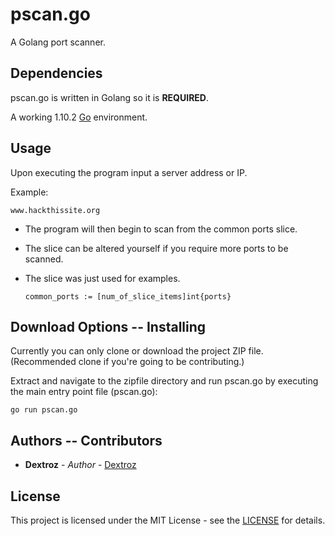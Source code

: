 # pscan.go
A Golang port scanner.

## Dependencies
pscan.go is written in Golang so it is **REQUIRED**.

A working 1.10.2 [Go](https://golang.org/dl/) environment.

## Usage

Upon executing the program input a server address or IP.

Example:
  ```
  www.hackthissite.org
  ```

* The program will then begin to scan from the common ports slice.

* The slice can be altered yourself if you require more ports to be scanned.
* The slice was just used for examples.
    ```
    common_ports := [num_of_slice_items]int{ports}
    ```


## Download Options -- Installing
Currently you can only clone or download the project ZIP file. (Recommended clone if you're going to be contributing.)

Extract and navigate to the zipfile directory and run pscan.go by executing the main entry point file (pscan.go):
  ```
  go run pscan.go
  ```

## Authors -- Contributors

* **Dextroz** - *Author* - [Dextroz](https://github.com/Dextroz)

## License

This project is licensed under the MIT License - see the [LICENSE](LICENSE) for details.

